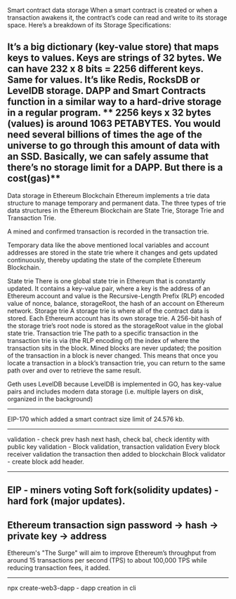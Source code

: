 Smart contract data storage
When a smart contract is created or when a transaction awakens it, the contract’s code can read and write to its storage space. Here’s a breakdown of its Storage Specifications:

It’s a big dictionary (key-value store) that maps keys to values.
Keys are strings of 32 bytes. We can have 232 x 8 bits = 2256 different keys. Same for values.
It’s like Redis, RocksDB or LevelDB storage.
DAPP and Smart Contracts function in a similar way to a hard-drive storage in a regular program.
**
2256 keys x 32 bytes (values) is around 1063 PETABYTES. You would need several billions of times the age of the universe to go through this amount of data with an SSD.
Basically, we can safely assume that there’s no storage limit for a DAPP.
But there is a cost(gas)**
-----------------------------------------------------------


Data storage in Ethereum Blockchain
Ethereum implements a trie data structure to manage temporary and permanent data. The three types of trie data structures in the Ethereum Blockchain are State Trie, Storage Trie and Transaction Trie.

A mined and confirmed transaction is recorded in the transaction trie.

Temporary data like the above mentioned local variables and account addresses are stored in the state trie where it changes and gets updated continuously, thereby updating the state of the complete Ethereum Blockchain.

State trie
There is one global state trie in Ethereum that is constantly updated. It contains a key-value pair, where a key is the address of an Ethereum account and value is the Recursive-Length Prefix (RLP) encoded value of nonce, balance, storageRoot, the hash of an account on Ethereum network.
Storage trie
A storage trie is where all of the contract data is stored. Each Ethereum account has its own storage trie. A 256-bit hash of the storage trie’s root node is stored as the storageRoot value in the global state trie.
Transaction trie
The path to a specific transaction in the transaction trie is via (the RLP encoding of) the index of where the transaction sits in the block. Mined blocks are never updated; the position of the transaction in a block is never changed. This means that once you locate a transaction in a block’s transaction trie, you can return to the same path over and over to retrieve the same result.

Geth uses LevelDB because LevelDB is implemented in GO, has key-value pairs and includes modern data storage (i.e. multiple layers on disk, organized in the background)

------------

 EIP-170 which added a smart contract size limit of 24.576 kb.
 
 ------
 validation - check prev hash next hash, check bal, check identity with public key
 validation - Block validation, transaction validation
  Every block receiver validation the transaction then added to blockchain 
  Block validator - create block add header.
  
  -----------------
  EIP - miners voting
  Soft fork(solidity updates) - hard fork (major updates).
  -----------------
  Ethereum transaction sign
  password -> hash -> private key -> address
-------------------------------------------
Ethereum's "The Surge" will aim to improve Ethereum’s throughput from around 15 transactions per second (TPS) to about 100,000 TPS while reducing transaction fees, it added.

--------------------------------
npx create-web3-dapp - dapp creation in cli
